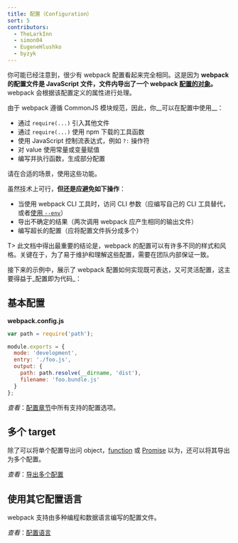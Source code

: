 ```yaml
---
title: 配置（Configuration）
sort: 5
contributors:
  - TheLarkInn
  - simon04
  - EugeneHlushko
  - byzyk
---
```


你可能已经注意到，很少有 webpack 配置看起来完全相同。这是因为 __webpack 的配置文件是 JavaScript 文件，文件内导出了一个 webpack [配置的对象](/configuration/)。__ webpack 会根据该配置定义的属性进行处理。

由于 webpack 遵循 CommonJS 模块规范，因此，你__可以在配置中使用__：

- 通过 `require(...)` 引入其他文件
- 通过 `require(...)` 使用 npm 下载的工具函数
- 使用 JavaScript 控制流表达式，例如 `?:` 操作符
- 对 value 使用常量或变量赋值
- 编写并执行函数，生成部分配置

请在合适的场景，使用这些功能。

虽然技术上可行，__但还是应避免如下操作__：

- 当使用 webpack CLI 工具时，访问 CLI 参数（应编写自己的 CLI 工具替代，或者[使用 `--env`](/configuration/configuration-types/)）
- 导出不确定的结果（两次调用 webpack 应产生相同的输出文件）
- 编写超长的配置（应将配置文件拆分成多个）

T> 此文档中得出最重要的结论是，webpack 的配置可以有许多不同的样式和风格。关键在于，为了易于维护和理解这些配置，需要在团队内部保证一致。

接下来的示例中，展示了 webpack 配置如何实现既可表达，又可灵活配置，这主要得益于_配置即为代码_：

## 基本配置

__webpack.config.js__

```javascript
var path = require('path');

module.exports = {
  mode: 'development',
  entry: './foo.js',
  output: {
    path: path.resolve(__dirname, 'dist'),
    filename: 'foo.bundle.js'
  }
};
```

_查看_：[配置章节](/configuration/)中所有支持的配置选项。

## 多个 target

除了可以将单个配置导出问 object，[function](/configuration/configuration-types/#exporting-a-function) 或 [Promise](/configuration/configuration-types/#exporting-a-promise) 以为，还可以将其导出为多个配置。

_查看_：[导出多个配置](/configuration/configuration-types/#exporting-multiple-configurations)

## 使用其它配置语言

webpack 支持由多种编程和数据语言编写的配置文件。

_查看_：[配置语言](/configuration/configuration-languages/)

